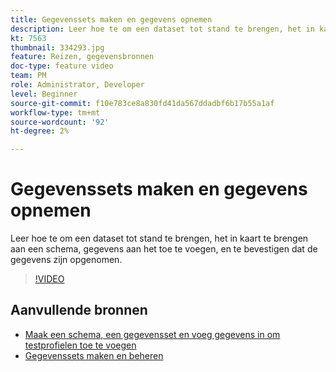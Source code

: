 ```yaml
---
title: Gegevenssets maken en gegevens opnemen
description: Leer hoe te om een dataset tot stand te brengen, het in kaart te brengen aan een schema, gegevens aan het toe te voegen, en te bevestigen dat de gegevens zijn opgenomen.
kt: 7563
thumbnail: 334293.jpg
feature: Reizen, gegevensbronnen
doc-type: feature video
team: PM
role: Administrator, Developer
level: Beginner
source-git-commit: f10e783ce8a830fd41da567ddadbf6b17b55a1af
workflow-type: tm+mt
source-wordcount: '92'
ht-degree: 2%

---
```



# Gegevenssets maken en gegevens opnemen

Leer hoe te om een dataset tot stand te brengen, het in kaart te brengen aan een schema, gegevens aan het toe te voegen, en te bevestigen dat de gegevens zijn opgenomen.

>[!VIDEO](https://video.tv.adobe.com/v/334293?quality=12)

## Aanvullende bronnen

* [Maak een schema, een gegevensset en voeg gegevens in om testprofielen toe te voegen](https://experienceleague.adobe.com/docs/journey-optimizer/using/orchestrate-journeys/about-journeys/creating-test-profiles.html)
* [Gegevenssets maken en beheren](https://experienceleague.adobe.com/docs/experience-platform/catalog/datasets/user-guide.html)
